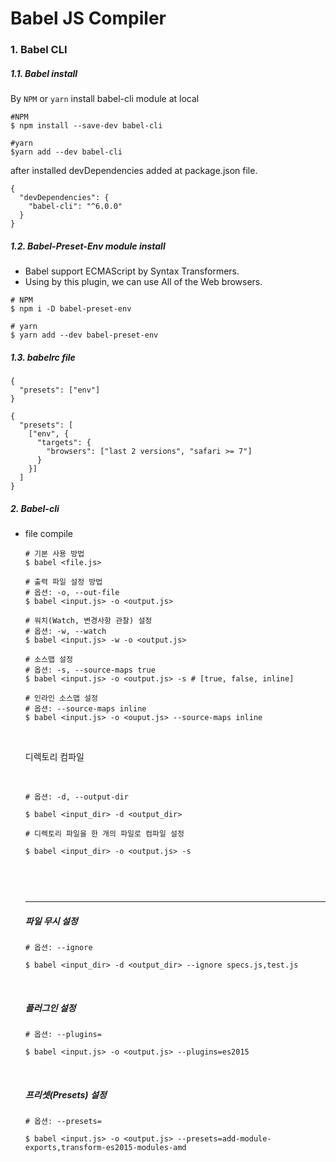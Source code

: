# Babel JS Compiler

### 1. Babel CLI

##### 1.1. Babel install

By `NPM` or `yarn` install babel-cli module at local

```
#NPM 
$ npm install --save-dev babel-cli

#yarn
$yarn add --dev babel-cli
```

 after installed devDependencies added at package.json file.

```
{
  "devDependencies": {
    "babel-cli": "^6.0.0"
  }
}
```



##### 1.2. Babel-Preset-Env module install

- Babel support ECMAScript by Syntax Transformers. 
- Using by this plugin, we can use All of the Web browsers.

```
# NPM
$ npm i -D babel-preset-env

# yarn
$ yarn add --dev babel-preset-env
```



##### 1.3. babelrc file

```
{
  "presets": ["env"]
}
```

```
{
  "presets": [
    ["env", {
      "targets": {
        "browsers": ["last 2 versions", "safari >= 7"]
      }
    }]
  ]
}
```



##### 2. Babel-cli 

- file compile

  ```
  # 기본 사용 방법
  $ babel <file.js>

  # 출력 파일 설정 방법
  # 옵션: -o, --out-file
  $ babel <input.js> -o <output.js>

  # 워치(Watch, 변경사항 관찰) 설정
  # 옵션: -w, --watch
  $ babel <input.js> -w -o <output.js>

  # 소스맵 설정
  # 옵션: -s, --source-maps true
  $ babel <input.js> -o <output.js> -s # [true, false, inline]

  # 인라인 소스맵 설정
  # 옵션: --source-maps inline
  $ babel <input.js> -o <ouput.js> --source-maps inline
  ```

    

  ​

  디렉토리 컴파일

  ​

  ```
  # 옵션: -d, --output-dir

  $ babel <input_dir> -d <output_dir>

  # 디렉토리 파일을 한 개의 파일로 컴파일 설정

  $ babel <input_dir> -o <output.js> -s



  ```

  ​

  ****

  ##### 파일 무시 설정

  ```
  # 옵션: --ignore

  $ babel <input_dir> -d <output_dir> --ignore specs.js,test.js

  ```

  ​

  ##### 플러그인 설정

  ```
  # 옵션: --plugins=

  $ babel <input.js> -o <output.js> --plugins=es2015

  ```

  ​

  ##### 프리셋(Presets) 설정

  ```
  # 옵션: --presets=

  $ babel <input.js> -o <output.js> --presets=add-module-exports,transform-es2015-modules-amd

  ```

  ​

  ​

